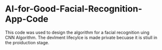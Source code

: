# AI-for-Good-Facial-Recognition-App-Code




This code was used to design the algorithm for a facial recognition uing CNN Algorithm.  The devlment lifecylce is made private becuase it is stiull in the proiduction stage.
